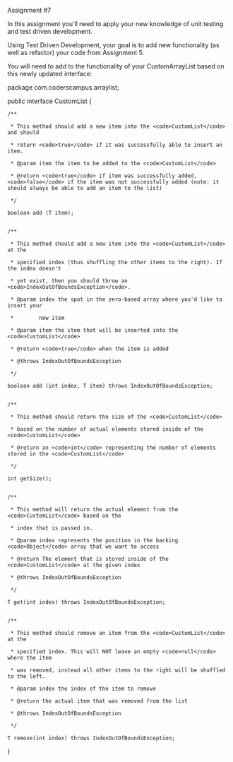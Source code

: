 Assignment #7

In this assignment you'll need to apply your new knowledge of unit testing and test driven development.

Using Test Driven Development, your goal is to add new functionality (as well as refactor) your code from Assignment 5.

You will need to add to the functionality of your CustomArrayList based on this newly updated interface:

package com.coderscampus.arraylist;

public interface CustomList<T> {

    /**

     * This method should add a new item into the <code>CustomList</code> and should

     * return <code>true</code> if it was successfully able to insert an item.

     * @param item the item to be added to the <code>CustomList</code>

     * @return <code>true</code> if item was successfully added, <code>false</code> if the item was not successfully added (note: it should always be able to add an item to the list)

     */

    boolean add (T item);
   

    /**

     * This method should add a new item into the <code>CustomList</code> at the

     * specified index (thus shuffling the other items to the right). If the index doesn't

     * yet exist, then you should throw an <code>IndexOutOfBoundsException</code>.

     * @param index the spot in the zero-based array where you'd like to insert your

     *        new item

     * @param item the item that will be inserted into the <code>CustomList</code>

     * @return <code>true</code> when the item is added

     * @throws IndexOutOfBoundsException

     */

    boolean add (int index, T item) throws IndexOutOfBoundsException;
   

    /**

     * This method should return the size of the <code>CustomList</code>

     * based on the number of actual elements stored inside of the <code>CustomList</code>

     * @return an <code>int</code> representing the number of elements stored in the <code>CustomList</code>

     */

    int getSize();
   

    /**

     * This method will return the actual element from the <code>CustomList</code> based on the

     * index that is passed in.

     * @param index represents the position in the backing <code>Object</code> array that we want to access

     * @return The element that is stored inside of the <code>CustomList</code> at the given index

     * @throws IndexOutOfBoundsException

     */

    T get(int index) throws IndexOutOfBoundsException;
   

    /**

     * This method should remove an item from the <code>CustomList</code> at the

     * specified index. This will NOT leave an empty <code>null</code> where the item

     * was removed, instead all other items to the right will be shuffled to the left.

     * @param index the index of the item to remove

     * @return the actual item that was removed from the list

     * @throws IndexOutOfBoundsException

     */

    T remove(int index) throws IndexOutOfBoundsException;

}
